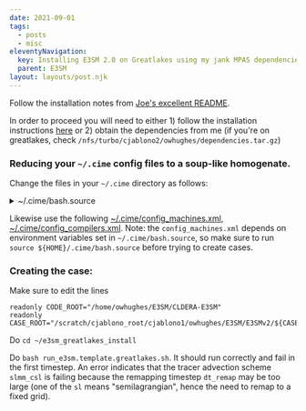 ```yaml
---
date: 2021-09-01
tags:
  - posts
  - misc
eleventyNavigation:
  key: Installing E3SM 2.0 on Greatlakes using my jank MPAS dependencies
  parent: E3SM
layout: layouts/post.njk
---
```


Follow the installation notes from [Joe's excellent README](https://github.com/jhollowed/e3sm_greatlakes_install).



In order to proceed you will need to either 1) follow the installation instructions [here](https://open-lab-notebook.glitch.me/posts/installing-mpas/) or 2) obtain 
the dependencies from me (if you're on greatlakes, check `/nfs/turbo/cjablono2/owhughes/dependencies.tar.gz`)

### Reducing your `~/.cime` config files to a soup-like homogenate.

Change the files in your `~/.cime` directory as follows:

<details>
<summary> ~/.cime/bash.source</summary>
  
```
# from CJ CESM install instructions:
# https://docs.google.com/document/d/1VHEWx3Isxs7csE2tv1bxtTvBkUIVU_LK_jocxjxy1Tw/edit?usp=sharing

module load gcc/8.2.0
module load cmake/3.17.3

  
  
# Change these to suit your installation!
# ====================================================
# for E3SM
INPUT_NAME=inputData 
export MY_E3SM_ROOT=${PATH_TO_E3SM}/CLDERA-E3SM
export DIN_LOC_ROOT=${MY_E3SM_ROOT}/${INPUT_NAME}
export MY_E3SM_CASES=${PATH_TO_CASES}
export MY_SLURM_ACCOUNT=cjablono1
export MY_E3SM_SCRATCH=${PATH_TO_E3SM_SCRATCH}

# for jank dependencies
export DEPENDENCIES="${scratch}/dependencies"
# ====================================================


export PATH=${DEPENDENCIES}/mpich/bin:$PATH
export NETCDF_C_PATH=${DEPENDENCIES}/netcdf_c
export NETCDF_F_PATH=${DEPENDENCIES}/netcdf_fortran
export NETCDF_CPP_PATH=${DEPENDENCIES}/netcdf_cpp 
export PNETCDF_PATH=${DEPENDENCIES}/pnetcdf
export HDF5_PATH=${DEPENDENCIES}/hdf5
export ZLIB_PATH=${DEPENDENCIES}/zlib
export LD_LIBRARY_PATH="${PNETCDF_PATH}/lib:${NETCDF_C_PATH}/lib:${HDF5_PATH}/lib:${NETCDF_CPP_PATH}/lib:${NETCDF_F_PATH}/lib:${LD_LIBRARY_PATH}"

```
</details>


Likewise use the following [~/.cime/config_machines.xml](https://open-lab-notebook.glitch.me/posts/E3SM/config_machines/), [~/.cime/config_compilers.xml](https://open-lab-notebook.glitch.me/posts/E3SM/config_compilers/).
Note: the `config_machines.xml` depends on environment variables set in `~/.cime/bash.source`, so make sure
to run `source ${HOME}/.cime/bash.source` before trying to create cases.

### Creating the case:

Make sure to edit the lines 
```
readonly CODE_ROOT="/home/owhughes/E3SM/CLDERA-E3SM"
readonly CASE_ROOT="/scratch/cjablono_root/cjablono1/owhughes/E3SM/E3SMv2/${CASE_NAME}"
```

Do `cd ~/e3sm_greatlakes_install`


Do `bash run_e3sm.template.greatlakes.sh`. It should run correctly and fail in the first timestep.
An error indicates that the tracer advection scheme `slmm_csl` is failing because the remapping timestep
`dt_remap` may be too large (one of the `sl` means "semilagrangian", hence the need to remap to a fixed grid).



